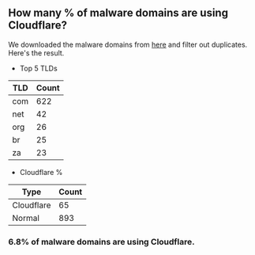 ## How many % of malware domains are using Cloudflare?


We downloaded the malware domains from [here](https://urlhaus.abuse.ch) and filter out duplicates.
Here's the result.


[//]: # (start replacement)


- Top 5 TLDs

| TLD | Count |
| --- | --- |
| com | 622 |
| net | 42 |
| org | 26 |
| br | 25 |
| za | 23 |


- Cloudflare %

| Type | Count |
| --- | --- |
| Cloudflare | 65 |
| Normal | 893 |


### 6.8% of malware domains are using Cloudflare.